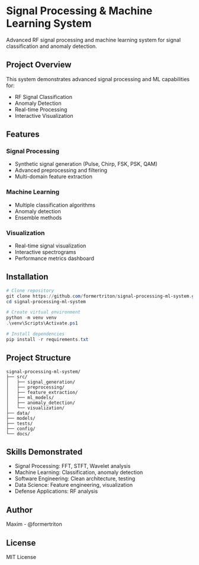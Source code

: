 # Signal Processing & Machine Learning System

Advanced RF signal processing and machine learning system for signal classification and anomaly detection.

## Project Overview

This system demonstrates advanced signal processing and ML capabilities for:
- RF Signal Classification
- Anomaly Detection
- Real-time Processing
- Interactive Visualization

## Features

### Signal Processing
- Synthetic signal generation (Pulse, Chirp, FSK, PSK, QAM)
- Advanced preprocessing and filtering
- Multi-domain feature extraction

### Machine Learning
- Multiple classification algorithms
- Anomaly detection
- Ensemble methods

### Visualization
- Real-time signal visualization
- Interactive spectrograms
- Performance metrics dashboard

## Installation
```powershell
# Clone repository
git clone https://github.com/formertriton/signal-processing-ml-system.git
cd signal-processing-ml-system

# Create virtual environment
python -m venv venv
.\venv\Scripts\Activate.ps1

# Install dependencies
pip install -r requirements.txt
```

## Project Structure
```
signal-processing-ml-system/
├── src/
│   ├── signal_generation/
│   ├── preprocessing/
│   ├── feature_extraction/
│   ├── ml_models/
│   ├── anomaly_detection/
│   └── visualization/
├── data/
├── models/
├── tests/
├── config/
└── docs/
```

## Skills Demonstrated

- Signal Processing: FFT, STFT, Wavelet analysis
- Machine Learning: Classification, anomaly detection
- Software Engineering: Clean architecture, testing
- Data Science: Feature engineering, visualization
- Defense Applications: RF analysis

## Author

Maxim - @formertriton

## License

MIT License